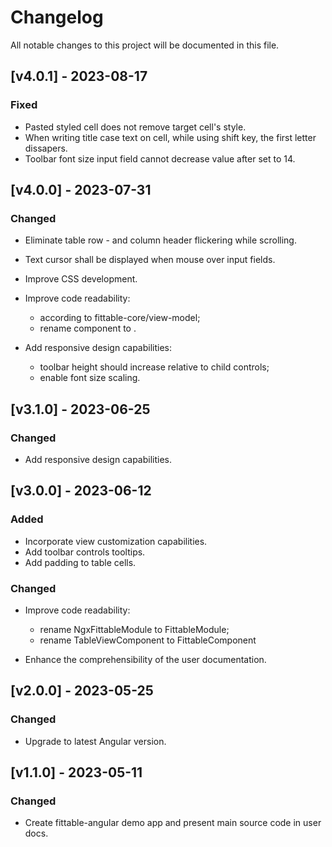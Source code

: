 # Changelog

All notable changes to this project will be documented in this file.

## [v4.0.1] - 2023-08-17

### Fixed

- Pasted styled cell does not remove target cell's style.
- When writing title case text on cell, while using shift key, the first letter dissapers.
- Toolbar font size input field cannot decrease value after set to 14.

## [v4.0.0] - 2023-07-31

### Changed

- Eliminate table row - and column header flickering while scrolling.

- Text cursor shall be displayed when mouse over input fields.

- Improve CSS development.

- Improve code readability:

  - according to fittable-core/view-model;
  - rename <fit-settings-bar> component to <fit-settingsbar>.

- Add responsive design capabilities:
  - toolbar height should increase relative to child controls;
  - enable font size scaling.

## [v3.1.0] - 2023-06-25

### Changed

- Add responsive design capabilities.

## [v3.0.0] - 2023-06-12

### Added

- Incorporate view customization capabilities.
- Add toolbar controls tooltips.
- Add padding to table cells.

### Changed

- Improve code readability:

  - rename NgxFittableModule to FittableModule;
  - rename TableViewComponent to FittableComponent

- Enhance the comprehensibility of the user documentation.

## [v2.0.0] - 2023-05-25

### Changed

- Upgrade to latest Angular version.

## [v1.1.0] - 2023-05-11

### Changed

- Create fittable-angular demo app and present main source code in user docs.
